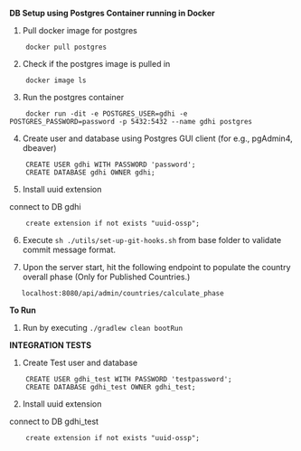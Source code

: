 **DB Setup using Postgres Container running in Docker**

1. Pull docker image for postgres
```
    docker pull postgres
```
2.  Check if the postgres image is pulled in
```
    docker image ls 
```
3. Run the postgres container 
```
    docker run -dit -e POSTGRES_USER=gdhi -e POSTGRES_PASSWORD=password -p 5432:5432 --name gdhi postgres
```
4. Create user and database using Postgres GUI client (for e.g., pgAdmin4, dbeaver)
```
    CREATE USER gdhi WITH PASSWORD 'password';
    CREATE DATABASE gdhi OWNER gdhi;
```
5. Install uuid extension

connect to DB gdhi
```
    create extension if not exists "uuid-ossp";
```

6. Execute `sh ./utils/set-up-git-hooks.sh` from base folder to validate commit message format.

7. Upon the server start, hit the following endpoint to populate the country overall phase (Only for Published Countries.)

```
   localhost:8080/api/admin/countries/calculate_phase
```
**To Run**

1. Run by executing
`./gradlew clean bootRun`

**INTEGRATION TESTS**
1. Create Test user and database
```
    CREATE USER gdhi_test WITH PASSWORD 'testpassword';
    CREATE DATABASE gdhi_test OWNER gdhi_test;
```

2. Install uuid extension

connect to DB gdhi_test
```
    create extension if not exists "uuid-ossp";
```